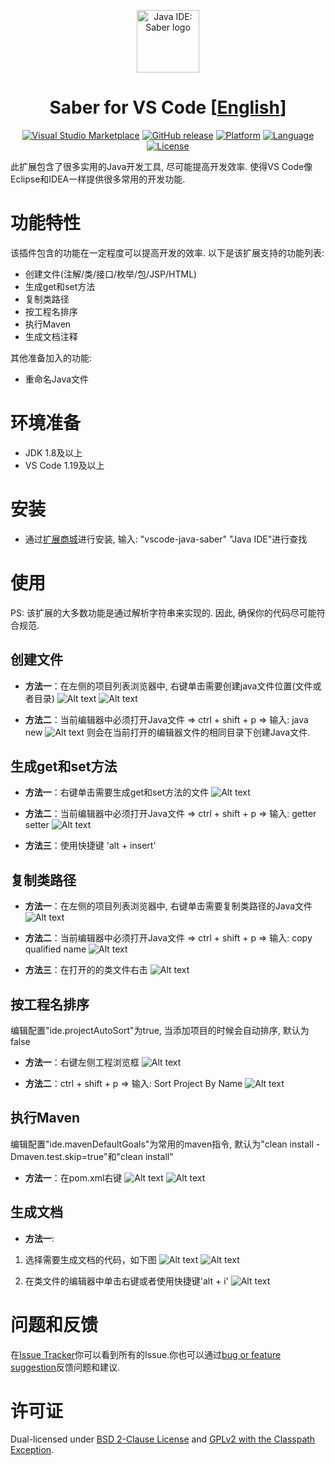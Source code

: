 <p align="center"><a href="https://github.com/jiangdequan/vscode-java-saber" target="_blank" rel="noopener noreferrer"><img width="100" src="https://github.com/jiangdequan/vscode-java-saber/blob/master/logo.jpg" alt="Java IDE: Saber logo"></a></p>

<h1 align="center">Saber for VS Code [<a href="README.md">English</a>]</h1>

<p align="center">
    <a href="https://marketplace.visualstudio.com/items?itemName=YouMayCallMeV.vscode-java-saber"><img alt="Visual Studio Marketplace" src="https://img.shields.io/vscode-marketplace/d/youmaycallmev.vscode-java-saber.svg"/></a>
    <a href="https://github.com/jiangdequan/vscode-java-saber/releases"><img alt="GitHub release" src="https://img.shields.io/github/release/jiangdequan/vscode-java-saber.svg"/></a>
    <a href="javascript:;"><img alt="Platform" src="https://img.shields.io/badge/platform-windows|osx|linux-lightgrey.svg"/></a>
    <a href="javascript:;"><img alt="Language" src="https://img.shields.io/badge/language-javascript-orange.svg"/></a>
    <a href="javascript:;"><img alt="License" src="https://img.shields.io/badge/license-BSD&GPLv2-black.svg"/></a>
</p>

此扩展包含了很多实用的Java开发工具, 尽可能提高开发效率. 使得VS Code像Eclipse和IDEA一样提供很多常用的开发功能.

# 功能特性
该插件包含的功能在一定程度可以提高开发的效率. 以下是该扩展支持的功能列表:
* 创建文件(注解/类/接口/枚举/包/JSP/HTML)
* 生成get和set方法
* 复制类路径
* 按工程名排序
* 执行Maven
* 生成文档注释

其他准备加入的功能:
* 重命名Java文件

# 环境准备
* JDK 1.8及以上
* VS Code 1.19及以上

# 安装
* 通过[扩展商城](https://marketplace.visualstudio.com/)进行安装, 输入: "vscode-java-saber" "Java IDE"进行查找

# 使用
PS: 该扩展的大多数功能是通过解析字符串来实现的. 因此, 确保你的代码尽可能符合规范.

## 创建文件
* __方法一__：在左侧的项目列表浏览器中, 右键单击需要创建java文件位置(文件或者目录)
![Alt text](./preview/java.ide.new.method1.step1.png)
![Alt text](./preview/java.ide.new.method1.step2.png)

* __方法二__：当前编辑器中必须打开Java文件 => ctrl + shift + p => 输入: java new
![Alt text](./preview/java.ide.new.method2.png)
则会在当前打开的编辑器文件的相同目录下创建Java文件.

## 生成get和set方法
* __方法一__：右键单击需要生成get和set方法的文件
![Alt text](./preview/java.ide.generate.getter.setter.method1.png)

* __方法二__：当前编辑器中必须打开Java文件 => ctrl + shift + p => 输入: getter setter
![Alt text](./preview/java.ide.generate.getter.setter.method2.png)

* __方法三__：使用快捷键 'alt + insert'

## 复制类路径
* __方法一__：在左侧的项目列表浏览器中, 右键单击需要复制类路径的Java文件
![Alt text](./preview/java.ide.copy.qualified.name.method1.png)

* __方法二__：当前编辑器中必须打开Java文件 => ctrl + shift + p => 输入: copy qualified name
![Alt text](./preview/java.ide.copy.qualified.name.method2.png)

* __方法三__：在打开的的类文件右击
![Alt text](./preview/java.ide.copy.qualified.name.method3.png)

## 按工程名排序
编辑配置"ide.projectAutoSort"为true, 当添加项目的时候会自动排序, 默认为false

* __方法一__：右键左侧工程浏览框
![Alt text](./preview/java.ide.sort.project.method1.png)

* __方法二__：ctrl + shift + p => 输入: Sort Project By Name
![Alt text](./preview/java.ide.sort.project.method2.png)

## 执行Maven
编辑配置"ide.mavenDefaultGoals"为常用的maven指令, 默认为"clean install -Dmaven.test.skip=true"和"clean install"

* __方法一__：在pom.xml右键
![Alt text](./preview/java.ide.run.as.menu.png)
![Alt text](./preview/java.ide.run.as.goals.png)

## 生成文档
* __方法一__: 
1. 选择需要生成文档的代码，如下图
![Alt text](./preview/java.ide.generate.docs.method1.step1.1.png)
![Alt text](./preview/java.ide.generate.docs.method1.step1.2.png)

2. 在类文件的编辑器中单击右键或者使用快捷键'alt + i'
![Alt text](./preview/java.ide.generate.docs.method1.step2.1.png)

# 问题和反馈
在[Issue Tracker](https://github.com/jiangdequan/vscode-java-saber/issues)你可以看到所有的Issue.你也可以通过[bug or feature suggestion](https://github.com/jiangdequan/vscode-java-saber/issues/new)反馈问题和建议.

# 许可证
Dual-licensed under [BSD 2-Clause License](http://opensource.org/licenses/BSD-2-Clause) and [GPLv2 with the Classpath Exception](http://openjdk.java.net/legal/gplv2+ce.html).